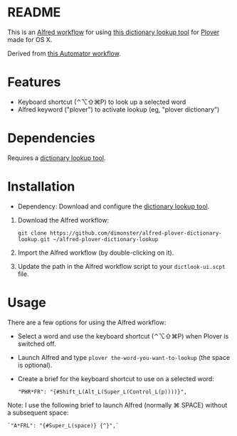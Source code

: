 # README

This is an [Alfred workflow](https://www.alfredapp.com/help/workflows/) for using [this dictionary lookup tool](https://github.com/dimonster/plover-dictionary-lookup) for [Plover](https://github.com/openstenoproject/plover) made for OS X.

Derived from [this Automator workflow](http://stenoknight.com/plover/aviary/phpBB3/viewtopic.php?f=14&t=4386&p=6524&hilit=dictionary+lookup#p6524).


# Features

* Keyboard shortcut (⌃⌥⇧⌘P) to look up a selected word
* Alfred keyword ("plover") to activate lookup (eg, "plover dictionary")


# Dependencies

Requires a [dictionary lookup tool](https://github.com/dimonster/plover-dictionary-lookup).


# Installation

*  Dependency: Download and configure the [dictionary lookup tool](https://github.com/dimonster/plover-dictionary-lookup).

1.  Download the Alfred workflow:

    `git clone https://github.com/dimonster/alfred-plover-dictionary-lookup.git ~/alfred-plover-dictionary-lookup`

2.  Import the Alfred workflow (by double-clicking on it).
3.  Update the path in the Alfred workflow script to your `dictlook-ui.scpt` file.


# Usage

There are a few options for using the Alfred workflow:

- Select a word and use the keyboard shortcut (⌃⌥⇧⌘P) when Plover is switched off.
- Launch Alfred and type `plover the-word-you-want-to-lookup` (the space is optional).
- Create a brief for the keyboard shortcut to use on a selected word:

    `"PHR*FR": "{#Shift_L(Alt_L(Super_L(Control_L(p))))}",`

Note: I use the following brief to launch Alfred (normally ⌘ SPACE) without a subsequent space:

    `"A*FRL": "{#Super_L(space)} {^}",`
